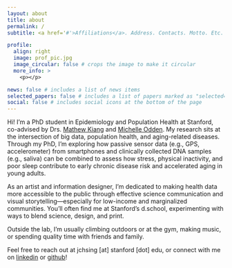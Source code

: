 ```yaml
---
layout: about
title: about
permalink: /
subtitle: <a href='#'>Affiliations</a>. Address. Contacts. Motto. Etc.

profile:
  align: right
  image: prof_pic.jpg
  image_circular: false # crops the image to make it circular
  more_info: >
    <p></p>

news: false # includes a list of news items
selected_papers: false # includes a list of papers marked as "selected={true}"
social: false # includes social icons at the bottom of the page
---
```


Hi! I’m a PhD student in Epidemiology and Population Health at Stanford, co-advised by Drs. [Mathew Kiang](https://mathewkiang.com/aboutme/) and [Michelle Odden](https://profiles.stanford.edu/michelle-odden). My research sits at the intersection of big data, population health, and aging-related diseases. Through my PhD, I’m exploring how passive sensor data (e.g., GPS, accelerometer) from smartphones and clinically collected DNA samples (e.g., saliva) can be combined to assess how stress, physical inactivity, and poor sleep contribute to early chronic disease risk and accelerated aging in young adults.

As an artist and information designer, I’m dedicated to making health data more accessible to the public through effective science communication and visual storytelling—especially for low-income and marginalized communities. You’ll often find me at Stanford’s d.school, experimenting with ways to blend science, design, and print.

Outside the lab, I’m usually climbing outdoors or at the gym, making music, or spending quality time with friends and family.

Feel free to reach out at jchsing [at] stanford [dot] edu, or connect with me on [linkedin](https://www.linkedin.com/in/julianna-hsing/) or [github](https://github.com/jchsing)!